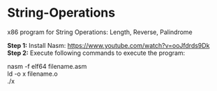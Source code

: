 # String-Operations
x86 program for String Operations: Length, Reverse, Palindrome

<b>Step 1:</b> Install Nasm: https://www.youtube.com/watch?v=ooJfdrds9Dk<br />
<b>Step 2:</b> Execute following commands to execute the program:

nasm -f elf64 filename.asm<br />
ld -o x filename.o<br />
./x<br />
